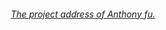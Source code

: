 <h6 align='center'>
<a href="https://github.com/antfu/vitesse-lite">The project address of Anthony fu.</a>
</h6>